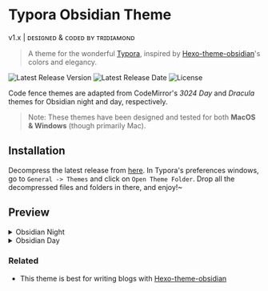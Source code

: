 # Typora Obsidian Theme

v1.x | ᴅᴇsɪɢɴᴇᴅ & ᴄᴏᴅᴇᴅ ʙʏ ᴛʀɪᴅɪᴀᴍᴏɴᴅ

> A theme for the wonderful [Typora](https://typora.io), inspired by [Hexo-theme-obsidian](https://tridiamond.me)'s colors and elegancy.

![Latest Release Version](https://img.shields.io/github/v/release/TriDiamond/typro-theme-obsidian)
![Latest Release Date](https://img.shields.io/github/release-date/TriDiamond/typro-theme-obsidian)
![License](https://img.shields.io/github/license/TriDiamond/typro-theme-obsidian)

Code fence themes are adapted from CodeMirror's _3024 Day_ and _Dracula_ themes for Obsidian night and day, respectively.

> Note: These themes have been designed and tested for both **MacOS & Windows** (though primarily Mac).

## Installation

Decompress the latest release from [here](https://github.com/TriDiamond/typora-theme-obsidian/releases). In Typora's preferences windows, go to `General -> Themes` and click on `Open Theme Folder`. Drop all the decompressed files and folders in there, and enjoy!~

## Preview

<details>
<summary>Obsidian Night</summary>

![Polar Preview 1](images/typro-theme-obsidian-night.png)

</details>

<details>
<summary>Obsidian Day</summary>

![Umbra Preview 1](images/typro-theme-obsidian-day.png)

</details>

### Related

- This theme is best for writing blogs with [Hexo-theme-obsidian](https://github.com/TriDiamond/hexo-theme-obsidian)
